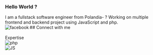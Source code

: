 ### Hello World ?
I am a fullstack software engineer from Polandia- ? Working on multiple frontend and backend project using JavaScript and php.
<br>## Connect with me[<img align="left" alt="facebook" src="https://img.shields.io/badge/facebook-%231877F2.svg?&style=for-the-badge&logo=facebook&logoColor=white" />](https://www.facebook.com)<br>
<br> Expertise <br>
<img align="left" alt="php" src="https://img.shields.io/badge/php-114D7B"/>
<br>
<img align="left" alt="JS" src="https://img.shields.io/badge/JS-white&style=for-the-badge&logo=JS&logoColor=yellow"/>
<br>
